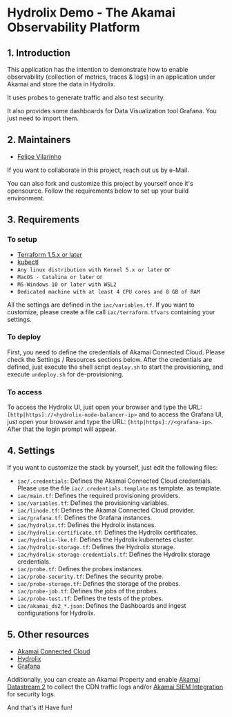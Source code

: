 # Hydrolix Demo - The Akamai Observability Platform

## 1. Introduction
This application has the intention to demonstrate how to enable observability (collection of metrics, traces & logs) in 
an application under Akamai and store the data in Hydrolix.

It uses probes to generate traffic and also test security.

It also provides some dashboards for Data Visualization tool Grafana. You just need to import 
them.

## 2. Maintainers
- [Felipe Vilarinho](https://www.linkedin.com/in/fvilarinho)

If you want to collaborate in this project, reach out us by e-Mail.

You can also fork and customize this project by yourself once it's opensource. Follow the requirements below to set up 
your build environment.

## 3. Requirements

### To setup
- [Terraform 1.5.x or later](https://www.terraform.io/)
- [kubectl](https://kubernetes.io/docs/reference/kubectl/kubect)
- `Any linux distribution with Kernel 5.x or later` or
- `MacOS - Catalina or later` or
- `MS-Windows 10 or later with WSL2`
- `Dedicated machine with at least 4 CPU cores and 8 GB of RAM`

All the settings are defined in the `iac/variables.tf`. If you want to customize, please create a file call 
`iac/terraform.tfvars` containing your settings.

### To deploy
First, you need to define the credentials of Akamai Connected Cloud. Please check the Settings / Resources sections 
below.
After the credentials are defined, just execute the shell script `deploy.sh` to start the provisioning, and execute 
`undeploy.sh` for de-provisioning.

### To access
To access the Hydrolix UI, just open your browser and type the URL: `[http|https]://<hydrolix-node-balancer-ip>` and to access the
Grafana UI, just open your browser and type the URL: `[http|https]://<grafana-ip>`. After that the login prompt will
appear.

## 4. Settings
If you want to customize the stack by yourself, just edit the following files:
- `iac/.credentials`: Defines the Akamai Connected Cloud credentials. Please use the file `iac/.credentials.template` as
template.
as template.
- `iac/main.tf`: Defines the required provisioning providers.
- `iac/variables.tf`: Defines the provisioning variables.
- `iac/linode.tf`: Defines the Akamai Connected Cloud provider.
- `iac/grafana.tf`: Defines the Grafana instances.
- `iac/hydrolix.tf`: Defines the Hydrolix instances.
- `iac/hydrolix-certificate.tf`: Defines the Hydrolix certificates.
- `iac/hydrolix-lke.tf`: Defines the Hydrolix kubernetes cluster.
- `iac/hydrolix-storage.tf`: Defines the Hydrolix storage.
- `iac/hydrolix-storage-credentials.tf`: Defines the Hydrolix storage credentials.
- `iac/probe.tf`: Defines the probes instances.
- `iac/probe-security.tf`: Defines the security probe.
- `iac/probe-storage.tf`: Defines the storage of the probes.
- `iac/probe-job.tf`: Defines the jobs of the probes.
- `iac/probe-test.tf`: Defines the tests of the probes.
- `iac/akamai_ds2_*.json`: Defines the Dashboards and ingest configurations for Hydrolix.

## 5. Other resources
- [Akamai Connected Cloud](https://www.linode.com/)
- [Hydrolix](https://www.hydrolix.io/)
- [Grafana](https://www.grafana.com/)

Additionally, you can create an Akamai Property and enable [Akamai Datastream 2](https://techdocs.akamai.com/datastream2/docs/welcome-datastream2)
to collect the CDN traffic logs and/or [Akamai SIEM Integration](https://techdocs.akamai.com/siem-integration/docs/welcome-siem-integration)
for security logs.

And that's it! Have fun!

